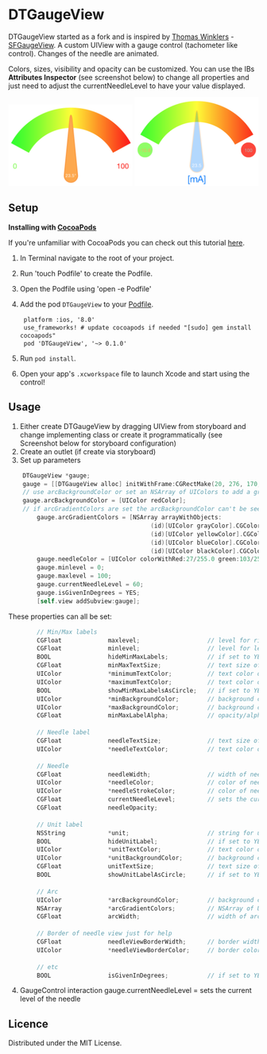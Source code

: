DTGaugeView
===========
DTGaugeView started as a fork and is inspired by [Thomas Winklers](https://github.com/tomgong) - 
[SFGaugeView](https://github.com/simpliflow/SFGaugeView). A custom UIView with a gauge 
control (tachometer like control). Changes of the needle are animated.

Colors, sizes, visibility and opacity can be customized. You can use the IBs 
__Attributes Inspector__ (see screenshot below) to change all properties and just need to 
adjust the currentNeedleLevel to have your value displayed.

<img src="./screenshot.png" alt="Screenshot" width="250"/>
<img src="./screenshot2.png" alt="Screenshot2" width="250"/>

Setup
-----

**Installing with [CocoaPods](http://cocoapods.org)**

If you're unfamiliar with CocoaPods you can check out this tutorial 
[here](http://www.raywenderlich.com/12139/introduction-to-cocoapods).

1. In Terminal navigate to the root of your project.
2. Run 'touch Podfile' to create the Podfile.
3. Open the Podfile using 'open -e Podfile'
4. Add the pod `DTGaugeView` to your [Podfile](https://github.com/CocoaPods/CocoaPods/wiki/A-Podfile).

        platform :ios, '8.0'
        use_frameworks! # update cocoapods if needed "[sudo] gem install cocoapods"
        pod 'DTGaugeView', '~> 0.1.0'
        
5. Run `pod install`.
6. Open your app's `.xcworkspace` file to launch Xcode and start using the control!

Usage
-----

1. Either create DTGaugeView by dragging UIView from storyboard and change implementing 
class or create it programmatically (see Screenshot below for storyboard configuration)
2. Create an outlet (if create via storyboard)
3. Set up parameters

```objective-c
	DTGaugeView *gauge;
	gauge = [[DTGaugeView alloc] initWithFrame:CGRectMake(20, 276, 170, 200)];
	// use arcBackgroundColor or set an NSArray of UIColors to add a gradient
	gauge.arcBackgroundColor = [UIColor redColor];
	// if arcGradientColors are set the arcBackgroundColor can't be seen
        gauge.arcGradientColors = [NSArray arrayWithObjects:
                                        (id)[UIColor grayColor].CGColor,
                                        (id)[UIColor yellowColor].CGColor,
                                        (id)[UIColor blueColor].CGColor,
                                        (id)[UIColor blackColor].CGColor,
        gauge.needleColor = [UIColor colorWithRed:27/255.0 green:103/255.0 blue:107/255.0 alpha:1];
        gauge.minlevel = 0;
        gauge.maxlevel = 100;
        gauge.currentNeedleLevel = 60;
        gauge.isGivenInDegrees = YES;
        [self.view addSubview:gauge];
```

These properties can all be set:
```objective-c
		// Min/Max labels
        CGFloat             maxlevel;					// level for right side of arc and MaxLabels text
		CGFloat             minlevel;					// level for left side of arc and MinLabels text
		BOOL                hideMinMaxLabels;			// if set to YES the MinMaxLabels are hidden
		CGFloat             minMaxTextSize;				// text size of both MinMaxLabels
		UIColor             *minimumTextColor;			// text color of minimum label
		UIColor             *maximumTextColor;			// text color of maximum label
		BOOL                showMinMaxLabelsAsCircle;	// if set to YES both MinMaxLabels are drawn as circle
		UIColor             *minBackgroundColor;		// background color of minimum label
		UIColor             *maxBackgroundColor;		// background color of maximum label
		CGFloat             minMaxLabelAlpha;			// opacity/alpha of both MinMaxLabels

		// Needle label
		CGFloat             needleTextSize;				// text size of needles value label
		UIColor             *needleTextColor;			// text color of needles value label

		// Needle
		CGFloat             needleWidth;				// width of needles source/circle
		UIColor             *needleColor;				// color of needle
		UIColor             *needleStrokeColor;			// color of needle border
		CGFloat             currentNeedleLevel;			// sets the current Level
		CGFloat             needleOpacity;

		// Unit label
		NSString            *unit;						// string for unit label
		BOOL                hideUnitLabel;				// if set to YES the unit label is hidden
		UIColor             *unitTextColor;				// text color of unit label below needle
		UIColor             *unitBackgroundColor;		// background color of unit label below needle
		CGFloat             unitTextSize;				// text size of unit label below needle
		BOOL                showUnitLabelAsCircle;		// if set to YES unit label is drawn as circle

		// Arc
		UIColor             *arcBackgroundColor;		// background color of arc on top
		NSArray             *arcGradientColors;			// NSArray of UIColor for the gradient of the arc
		CGFloat             arcWidth;					// width of arc

		// Border of needle view just for help
		CGFloat             needleViewBorderWidth;		// border width of needle view to see where it is drawn
		UIColor             *needleViewBorderColor;		// border color of needle view

		// etc
		BOOL                isGivenInDegrees;			// if set to YES "°" is added to text in needle
```

4. GaugeControl interaction
        gauge.currentNeedleLevel = sets the current level of the needle
        

Licence
-------

Distributed under the MIT License.
